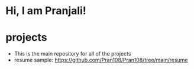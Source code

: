 # Hi, I am Pranjali!
# projects
- This is the main repository for all of the projects
- resume sample: https://github.com/Pran108/Pran108/tree/main/resume
